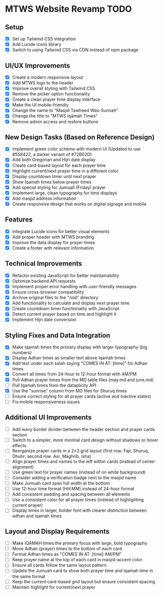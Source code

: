 # MTWS Website Revamp TODO

## Setup
- [x] Set up Tailwind CSS integration
- [x] Add Lucide icons library
- [x] Switch to using Tailwind CSS via CDN instead of npm package

## UI/UX Improvements
- [x] Create a modern responsive layout
- [x] Add MTWS logo to the header
- [x] Improve overall styling with Tailwind CSS
- [x] Remove the picker option functionality
- [x] Create a clean prayer time display interface
- [x] Make the UI mobile-friendly
- [x] Change the name to "Masjid Tawheed Was-Sunnah"
- [x] Change the title to "MTWS Iqāmah Times"
- [x] Remove admin access and restore buttons

## New Design Tasks (Based on Reference Design)
- [x] Implement green color scheme with modern UI (Updated to use #558422, a darker variant of #72B02D)
- [x] Add both Gregorian and Hijri date display
- [x] Create card-based layout for each prayer time
- [x] Highlight current/next prayer time in a different color
- [x] Display countdown timer until next prayer
- [x] Show Iqamah times below prayer times
- [x] Add special styling for Jumuah (Friday) prayer
- [x] Implement large, clean typography for time displays
- [x] Add masjid address information
- [x] Create responsive design that works on digital signage and mobile

## Features
- [x] Integrate Lucide icons for better visual elements
- [x] Add proper header with MTWS branding
- [x] Improve the data display for prayer times
- [x] Create a footer with relevant information

## Technical Improvements
- [x] Refactor existing JavaScript for better maintainability
- [x] Optimize backend API requests
- [x] Implement proper error handling with user-friendly messages
- [x] Ensure cross-browser compatibility
- [x] Archive original files to the "/old" directory
- [x] Add functionality to calculate and display next prayer time
- [x] Create countdown timer functionality with JavaScript
- [x] Detect current prayer based on time and highlight it
- [x] Implement Hijri date conversion 

## Styling Fixes and Data Integration
- [x] Make Iqamah times the primary display with larger typography (big numbers)
- [x] Display Adhan times as smaller text above Iqamah times
- [x] Add text under each salah saying "COMES IN AT: [time]" for Adhan times
- [x] Convert all times from 24-hour to 12-hour format with AM/PM
- [x] Pull Adhan prayer times from the MD table files (may.md and june.md)
- [ ] Pull Iqamah times from the dataplicity API
- [x] Use the "sunrise" column from MD files for Shuruq times
- [ ] Ensure correct styling for all prayer cards (active and inactive states)
- [ ] Fix mobile responsiveness issues 

## Additional UI Improvements
- [ ] Add wavy border divider between the header section and prayer cards section
- [ ] Switch to a simpler, more minimal card design without shadows or hover effects
- [ ] Reorganize prayer cards in a 2×3 grid layout (first row: Fajr, Shuruq, Dhuhr; second row: Asr, Maghrib, Isha)
- [ ] Align prayer times and names to the left within cards (instead of center alignment)
- [ ] Use green text for prayer names (instead of on white background)
- [ ] Consider adding a verification badge next to the masjid name
- [ ] Make Jumuah card span full width at the bottom
- [ ] Use 12-hour time format (HH:MM) instead of 24-hour format
- [ ] Add consistent padding and spacing between all elements
- [ ] Use a consistent color for all prayer times (instead of highlighting current prayer)
- [ ] Display times in larger, bolder font with clearer distinction between adhan and iqamah times 

## Layout and Display Requirements
- [ ] Make IQAMAH times the primary focus with large, bold typography
- [ ] Move Adhan (prayer) times to the bottom of each card
- [ ] Format Adhan times as "COMES IN AT: [time] AM/PM"
- [ ] Keep prayer name at the top of each card in masjid-accent color
- [ ] Ensure all cards follow the same layout pattern
- [ ] Update the Jumuah card to show both prayer time and Iqamah time in the same format
- [ ] Keep the current card-based grid layout but ensure consistent spacing
- [ ] Maintain highlight for current/next prayer 